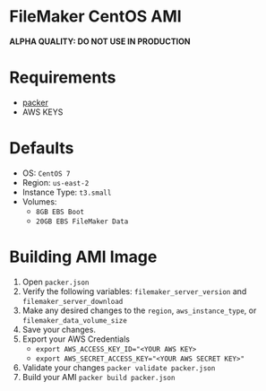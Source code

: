 # FileMaker CentOS AMI #

**ALPHA QUALITY: DO NOT USE IN PRODUCTION**

# Requirements #
- [packer](https://packer.io)
- AWS KEYS

# Defaults #
- OS: `CentOS 7`
- Region: `us-east-2`
- Instance Type: `t3.small`
- Volumes:
    - `8GB EBS Boot`
    - `20GB EBS FileMaker Data`

# Building AMI Image #
1. Open `packer.json`
2. Verify the following variables: `filemaker_server_version` and `filemaker_server_download`
3. Make any desired changes to the `region`, `aws_instance_type`, or `filemaker_data_volume_size`
4. Save your changes.
5. Export your AWS Credentials
    - `export AWS_ACCESS_KEY_ID="<YOUR AWS KEY>`
    - `export AWS_SECRET_ACCESS_KEY="<YOUR AWS SECRET KEY>"`
6. Validate your changes `packer validate packer.json`
7. Build your AMI `packer build packer.json`

